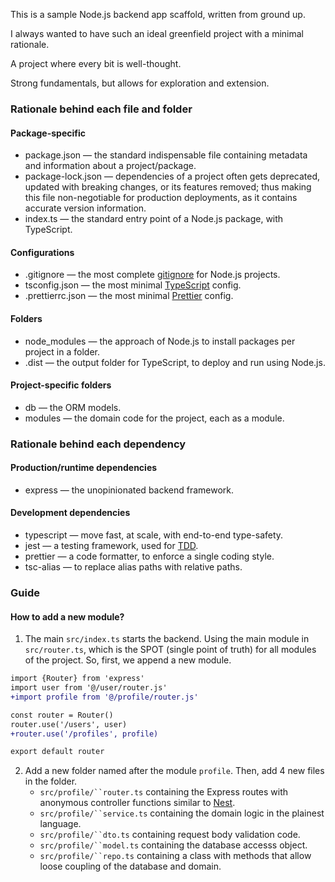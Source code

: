This is a sample Node.js backend app scaffold, written from ground up.

I always wanted to have such an ideal greenfield project with a minimal rationale.

A project where every bit is well-thought.

Strong fundamentals, but allows for exploration and extension.

### Rationale behind each file and folder

#### Package-specific

- package.json — the standard indispensable file containing metadata and information about a project/package.
- package-lock.json — dependencies of a project often gets deprecated, updated with breaking changes, or its features removed; thus making this file non-negotiable for production deployments, as it contains accurate version information.
- index.ts — the standard entry point of a Node.js package, with TypeScript.

#### Configurations

- .gitignore — the most complete [gitignore](https://github.com/github/gitignore) for Node.js projects.
- tsconfig.json — the most minimal [TypeScript](https://www.typescriptlang.org/) config.
- .prettierrc.json — the most minimal [Prettier](https://prettier.io/) config.

#### Folders

- node_modules — the approach of Node.js to install packages per project in a folder.
- .dist — the output folder for TypeScript, to deploy and run using Node.js.

#### Project-specific folders

- db — the ORM models.
- modules — the domain code for the project, each as a module.

### Rationale behind each dependency

#### Production/runtime dependencies

- express — the unopinionated backend framework.

#### Development dependencies

- typescript — move fast, at scale, with end-to-end type-safety.
- jest — a testing framework, used for [TDD](https://testdriven.io/test-driven-development/).
- prettier — a code formatter, to enforce a single coding style.
- tsc-alias — to replace alias paths with relative paths.

### Guide

#### How to add a new module?

1. The main `src/index.ts` starts the backend. Using the main module in `src/router.ts`, which is the SPOT (single point of truth) for all modules of the project. So, first, we append a new module.

```diff
import {Router} from 'express'
import user from '@/user/router.js'
+import profile from '@/profile/router.js'

const router = Router()
router.use('/users', user)
+router.use('/profiles', profile)

export default router
```

2. Add a new folder named after the module `profile`. Then, add 4 new files in the folder.
   - `src/profile/``router.ts` containing the Express routes with anonymous controller functions similar to [Nest](https://nestjs.com/).
   - `src/profile/``service.ts` containing the domain logic in the plainest language.
   - `src/profile/``dto.ts` containing request body validation code.
   - `src/profile/``model.ts` containing the database accesss object.
   - `src/profile/``repo.ts` containing a class with methods that allow loose coupling of the database and  domain.
